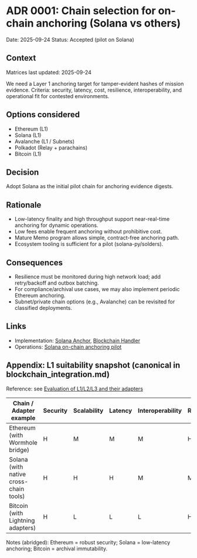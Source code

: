 # ADR 0001: Chain selection for on-chain anchoring (Solana vs others)

Date: 2025-09-24 Status: Accepted (pilot on Solana)

## Context

Matrices last updated: 2025-09-24

We need a Layer 1 anchoring target for tamper-evident hashes of mission
evidence. Criteria: security, latency, cost, resilience, interoperability, and
operational fit for contested environments.

## Options considered

- Ethereum (L1)
- Solana (L1)
- Avalanche (L1 / Subnets)
- Polkadot (Relay + parachains)
- Bitcoin (L1)

## Decision

Adopt Solana as the initial pilot chain for anchoring evidence digests.

## Rationale

- Low-latency finality and high throughput support near-real-time anchoring for
  dynamic operations.
- Low fees enable frequent anchoring without prohibitive cost.
- Mature Memo program allows simple, contract-free anchoring path.
- Ecosystem tooling is sufficient for a pilot (solana-py/solders).

## Consequences

- Resilience must be monitored during high network load; add retry/backoff and
  outbox batching.
- For compliance/archival use cases, we may also implement periodic Ethereum
  anchoring.
- Subnet/private chain options (e.g., Avalanche) can be revisited for classified
  deployments.

## Links

- Implementation: [Solana Anchor](../blockchain/03-implementation/phase-1-authentication/implementation-code.md),
  [Blockchain Handler](../blockchain/03-implementation/phase-4-system-integration/api-specifications.md#blockchain-integration)
- Operations:
  [Solana on-chain anchoring pilot](../blockchain_integration.md#solana-on-chain-anchoring-pilot)

## Appendix: L1 suitability snapshot (canonical in blockchain_integration.md)

Reference: see
[Evaluation of L1/L2/L3 and their adapters](../blockchain_integration.md#evaluation-of-l1-l2-and-l3-and-their-adapters)

| Chain / Adapter example                | Security | Scalability | Latency | Interoperability | Resilience | Efficiency |
| -------------------------------------- | -------- | ----------- | ------- | ---------------- | ---------- | ---------- |
| Ethereum (with Wormhole bridge)        | H        | M           | M       | M                | H          | M          |
| Solana (with native cross-chain tools) | H        | H           | H       | M                | M          | H          |
| Bitcoin (with Lightning adapters)      | H        | L           | L       | L                | H          | L          |

Notes (abridged): Ethereum = robust security; Solana = low-latency anchoring;
Bitcoin = archival immutability.
